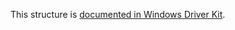 This structure is [documented in Windows Driver Kit](https://learn.microsoft.com/en-us/windows-hardware/drivers/ddi/ntifs/ns-ntifs-_file_mailslot_query_information).
